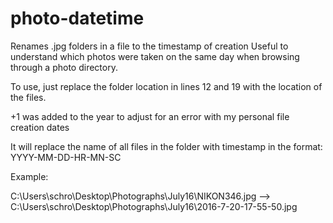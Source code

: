 # photo-datetime
Renames .jpg folders in a file to the timestamp of creation
Useful to understand which photos were taken on the same day when browsing through a photo directory.

To use, just replace the folder location in lines 12 and 19
     with the location of the files.
     
 +1 was added to the year to adjust for an error with my personal file creation dates
     
It will replace the name of all files in the folder 
with timestamp in the format:
YYYY-MM-DD-HR-MN-SC

Example:

C:\Users\schro\Desktop\Photographs\July16\NIKON346.jpg --> C:\Users\schro\Desktop\Photographs\July16\2016-7-20-17-55-50.jpg
